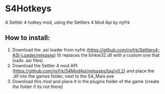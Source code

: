 # S4Hotkeys
A Settler 4 hotkey mod, using the Settlers 4 Mod Api by nyfrk

## How to install:
1. Download the .asi loader from nyfrk (https://github.com/nyfrk/Settlers4-ASI-Loader/releases) (It replaces the binkw32.dll with a custom one that loads .asi files)
2. Download the Settler 4 mod API (https://github.com/nyfrk/S4ModApi/releases/tag/v0.2) and place the .dll into the games folder, next to the S4_Main.exe
3. Download this mod and place it in the plugins folder of the game (create the folder if its not there)
